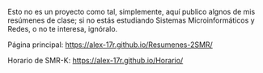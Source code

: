 Esto no es un proyecto como tal, simplemente, aquí publico algnos de mis resúmenes de clase; si no estás estudiando Sistemas Microinformáticos y Redes, o no te interesa, ignóralo.

Página principal: https://alex-17r.github.io/Resumenes-2SMR/

Horario de SMR-K: https://alex-17r.github.io/Horario/
